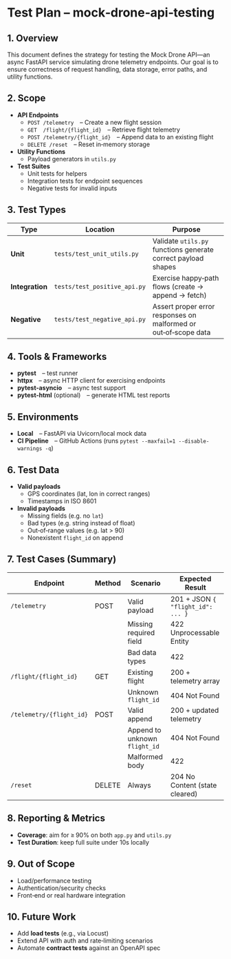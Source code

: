 # Test Plan – mock‑drone‑api‑testing

## 1. Overview

This document defines the strategy for testing the Mock Drone API—an async FastAPI service simulating drone telemetry endpoints. Our goal is to ensure correctness of request handling, data storage, error paths, and utility functions.

## 2. Scope

- **API Endpoints**
  - `POST /telemetry` – Create a new flight session
  - `GET  /flight/{flight_id}` – Retrieve flight telemetry
  - `POST /telemetry/{flight_id}` – Append data to an existing flight
  - `DELETE /reset` – Reset in‑memory storage
- **Utility Functions**
  - Payload generators in `utils.py`
- **Test Suites**
  - Unit tests for helpers
  - Integration tests for endpoint sequences
  - Negative tests for invalid inputs

## 3. Test Types

| Type            | Location                     | Purpose                                                         |
| --------------- | ---------------------------- | --------------------------------------------------------------- |
| **Unit**        | `tests/test_unit_utils.py`   | Validate `utils.py` functions generate correct payload shapes   |
| **Integration** | `tests/test_positive_api.py` | Exercise happy‑path flows (create → append → fetch)             |
| **Negative**    | `tests/test_negative_api.py` | Assert proper error responses on malformed or out‑of‑scope data |

## 4. Tools & Frameworks

- **pytest** – test runner
- **httpx** – async HTTP client for exercising endpoints
- **pytest‑asyncio** – async test support
- **pytest‑html** (optional) – generate HTML test reports

## 5. Environments

- **Local** – FastAPI via Uvicorn/local mock data
- **CI Pipeline** – GitHub Actions (runs `pytest --maxfail=1 --disable-warnings -q`)

## 6. Test Data

- **Valid payloads**
  - GPS coordinates (lat, lon in correct ranges)
  - Timestamps in ISO 8601
- **Invalid payloads**
  - Missing fields (e.g. no `lat`)
  - Bad types (e.g. string instead of float)
  - Out‑of‑range values (e.g. lat > 90)
  - Nonexistent `flight_id` on append

## 7. Test Cases (Summary)

| Endpoint                 | Method | Scenario                      | Expected Result                   |
| ------------------------ | ------ | ----------------------------- | --------------------------------- |
| `/telemetry`             | POST   | Valid payload                 | 201 + JSON `{ "flight_id": ... }` |
|                          |        | Missing required field        | 422 Unprocessable Entity          |
|                          |        | Bad data types                | 422                               |
| `/flight/{flight_id}`    | GET    | Existing flight               | 200 + telemetry array             |
|                          |        | Unknown `flight_id`           | 404 Not Found                     |
| `/telemetry/{flight_id}` | POST   | Valid append                  | 200 + updated telemetry           |
|                          |        | Append to unknown `flight_id` | 404 Not Found                     |
|                          |        | Malformed body                | 422                               |
| `/reset`                 | DELETE | Always                        | 204 No Content (state cleared)    |

## 8. Reporting & Metrics

- **Coverage**: aim for ≥ 90% on both `app.py` and `utils.py`
- **Test Duration**: keep full suite under 10s locally

## 9. Out of Scope

- Load/performance testing
- Authentication/security checks
- Front‑end or real hardware integration

## 10. Future Work

- Add **load tests** (e.g., via Locust)
- Extend API with auth and rate‑limiting scenarios
- Automate **contract tests** against an OpenAPI spec
